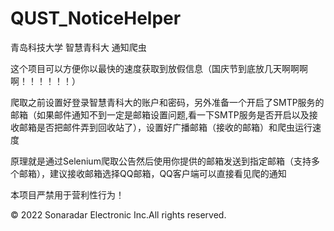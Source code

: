 # QUST_NoticeHelper
青岛科技大学 智慧青科大 通知爬虫

这个项目可以方便你以最快的速度获取到放假信息（国庆节到底放几天啊啊啊啊！！！！！！）

爬取之前设置好登录智慧青科大的账户和密码，另外准备一个开启了SMTP服务的邮箱（如果邮件通知不到一定是邮箱设置问题,看一下SMTP服务是否开启以及接收邮箱是否把邮件弄到回收站了），设置好广播邮箱（接收的邮箱）和爬虫运行速度

原理就是通过Selenium爬取公告然后使用你提供的邮箱发送到指定邮箱（支持多个邮箱），建议接收邮箱选择QQ邮箱，QQ客户端可以直接看见爬的通知

本项目严禁用于营利性行为！

© 2022 Sonaradar Electronic Inc.All rights reserved.

